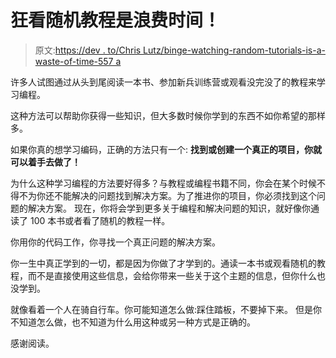 # 狂看随机教程是浪费时间！

> 原文:[https://dev . to/Chris Lutz/binge-watching-random-tutorials-is-a-waste-of-time-557 a](https://dev.to/chrislutz/binge-watching-random-tutorials-are-a-waste-of-time-557a)

许多人试图通过从头到尾阅读一本书、参加新兵训练营或观看没完没了的教程来学习编程。

这种方法可以帮助你获得一些知识，但大多数时候你学到的东西不如你希望的那样多。

如果你真的想学习编码，正确的方法只有一个:
**找到或创建一个真正的项目，你就可以着手去做了！**

为什么这种学习编程的方法要好得多？与教程或编程书籍不同，你会在某个时候不得不为你还不能解决的问题找到解决方案。为了推进你的项目，你必须找到这个问题的解决方案。
现在，你将会学到更多关于编程和解决问题的知识，就好像你通读了 100 本书或者看了随机的教程一样。

你用你的代码工作，你寻找一个真正问题的解决方案。

你一生中真正学到的一切，都是因为你做了才学到的。通读一本书或观看随机的教程，而不是直接使用这些信息，会给你带来一些关于这个主题的信息，但你什么也没学到。

就像看着一个人在骑自行车。你可能知道怎么做:踩住踏板，不要掉下来。
但是你不知道怎么做，也不知道为什么用这种或另一种方式是正确的。

感谢阅读。